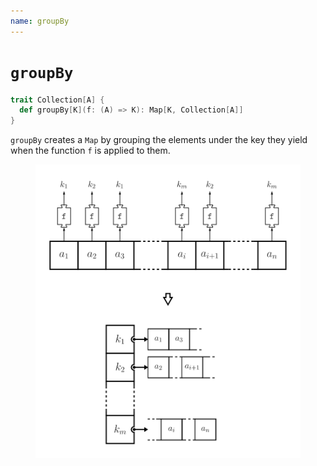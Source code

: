 ```yaml
---
name: groupBy
---
```


# `groupBy`

~~~ scala
trait Collection[A] {
  def groupBy[K](f: (A) => K): Map[K, Collection[A]]
}
~~~

`groupBy` creates a `Map` by grouping the elements under the key they yield when the function `f` is applied to them.

<figure class="diagram">
  <img src="images/groupBy.svg" alt="groupBy function">
  <!-- <figcaption class="diagram-desc"></figcaption> -->
</figure>
